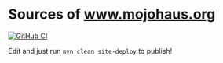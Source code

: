 # Sources of www.mojohaus.org


[![GitHub CI](https://github.com/mojohaus/mojohaus.github.io/actions/workflows/maven.yml/badge.svg)](https://github.com/mojohaus/mojohaus.github.io/actions/workflows/maven.yml)

Edit and just run `mvn clean site-deploy` to publish!
